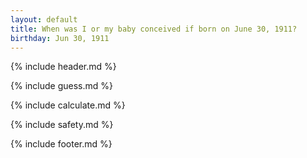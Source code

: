 ```yaml
---
layout: default
title: When was I or my baby conceived if born on June 30, 1911?
birthday: Jun 30, 1911
---
```


{% include header.md %}

{% include guess.md %}

{% include calculate.md %}

{% include safety.md %}

{% include footer.md %}



